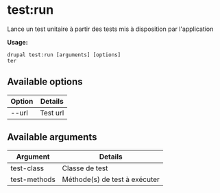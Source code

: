 # test:run
Lance un test unitaire à partir des tests mis à disposition par l'application

**Usage:**
```
drupal test:run [arguments] [options]
ter
```

## Available options
Option | Details
-------|-------------
--url | Test url

## Available arguments
Argument | Details
---------|-------------
test-class | Classe de test
test-methods | Méthode(s) de test à exécuter
